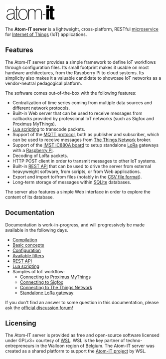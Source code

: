 ![Atom-IT](Resources/AtomITLogoDocumentation.png "Atom-IT")

The **Atom-IT server** is a lightweight, cross-platform, RESTful
[microservice](https://en.wikipedia.org/wiki/Microservices) for
[Internet of Things](https://en.wikipedia.org/wiki/Internet_of_things)
(IoT) applications.

Features
--------

The Atom-IT server provides a simple framework to define IoT workflows
through configuration files. Its small footprint makes it usable on
most hardware architectures, from the Raspberry Pi to cloud
systems. Its simplicity also makes it a valuable candidate to showcase
IoT networks as a vendor-neutral pedagogical platform.

The software comes out-of-the-box with the following features:

 * Centralization of time series coming from multiple data sources
   and different network protocols.
 * Built-in Web server that can be used to receive messages from
   callbacks provided by professional IoT networks (such as Sigfox and
   Proximus MyThings).
 * [Lua scripting](https://en.wikipedia.org/wiki/Lua_(programming_language))
   to transcode packets.
 * Support of the [MQTT protocol](https://en.wikipedia.org/wiki/MQTT), both as
   publisher and subscriber, which can be used to receive messages
   from [The Things Network](https://www.thethingsnetwork.org/) broker.
 * Support of the
   [IMST iC880A board](https://wireless-solutions.de/products/radiomodules/ic880a.html)
   to setup standalone [LoRa](https://www.lora-alliance.org/) gateways
   with a [Raspberry Pi](https://www.raspberrypi.org/).
 * Decoding of LoRa packets.
 * HTTP POST client in order to transmit messages to other IoT
   systems.
 * Built-in [REST API](Documentation/RestApi.md) that can be used to
   drive the server from external heavyweight software, from scripts,
   or from Web applications.
 * Export and import to/from files (notably in the
   [CSV file format](https://en.wikipedia.org/wiki/Comma-separated_values)).
 * Long-term storage of messages within [SQLite](https://www.sqlite.org/) databases.
 
The server also features a simple Web interface in order to explore
the content of its database. 


Documentation
-------------

Documentation is work-in-progress, and will progressively be made
available in the following days.

 * [Compilation](Documentation/Compilation.md)
 * [Basic concepts](Documentation/Concepts.md)
 * [Configuration](Documentation/Configuration.md)
 * [Available filters](Documentation/Filters.md)
 * [REST API](Documentation/RestApi.md)
 * [Lua scripting](Documentation/Lua.md)
 * Samples of IoT workflow:
   * [Connecting to Proximus MyThings](Documentation/SampleProximusMyThings.md)
   * [Connecting to Sigfox](Documentation/SampleSigfox.md)
   * [Connecting to The Things Network](Documentation/SampleTheThingsNetwork.md)
   * [Standalone LoRa gateway](Documentation/SampleIMST.md)

If you don't find an answer to some question in this documentation,
please ask the
[official discussion forum](https://groups.google.com/forum/#!forum/atomit-users)!


Licensing
---------

The Atom-IT server is provided as free and open-source software
licensed under GPLv3+ courtesy of [WSL](http://www.wsl.be/). WSL is
the key partner of techno-entrepreneurs in the Walloon region of
Belgium. The Atom-IT server was created as a shared platform to
support the [Atom-IT project](http://www.atomit.be/) by WSL.

